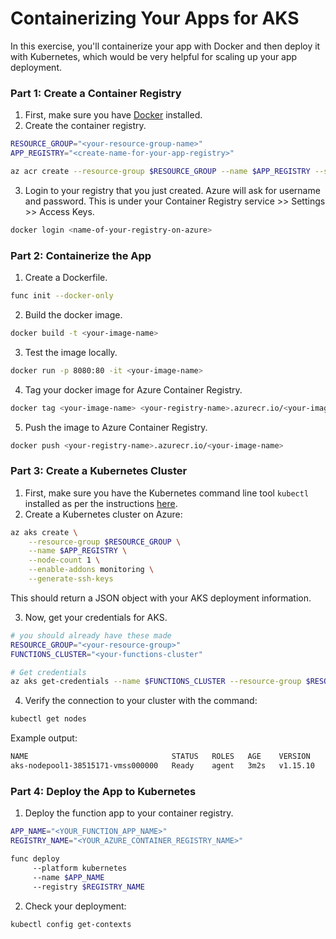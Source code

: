 # Containerizing Your Apps for AKS

In this exercise, you'll containerize your app with Docker and then deploy it with Kubernetes, which would be very helpful for scaling up your app deployment.

### Part 1: Create a Container Registry

1. First, make sure you have [Docker](https://www.docker.com/get-started) installed.
2. Create the container registry.

```bash
RESOURCE_GROUP="<your-resource-group-name>"
APP_REGISTRY="<create-name-for-your-app-registry>"

az acr create --resource-group $RESOURCE_GROUP --name $APP_REGISTRY --sku Basic
```

3. Login to your registry that you just created. Azure will ask for username and password. This is under your Container Registry service >> Settings >> Access Keys.

```bash
docker login <name-of-your-registry-on-azure>
```

### Part 2: Containerize the App

1. Create a Dockerfile.
```bash
func init --docker-only
```
2. Build the docker image.
```bash
docker build -t <your-image-name>
```
3. Test the image locally.
```bash
docker run -p 8080:80 -it <your-image-name>
```
4. Tag your docker image for Azure Container Registry.
```bash
docker tag <your-image-name> <your-registry-name>.azurecr.io/<your-image-name>
```
5. Push the image to Azure Container Registry.
```bash
docker push <your-registry-name>.azurecr.io/<your-image-name>
```

### Part 3: Create a Kubernetes Cluster

1. First, make sure you have the Kubernetes command line tool `kubectl` installed as per the instructions [here](https://kubernetes.io/docs/tasks/tools/install-kubectl/).
2. Create a Kubernetes cluster on Azure:

```bash
az aks create \
    --resource-group $RESOURCE_GROUP \
    --name $APP_REGISTRY \
    --node-count 1 \
    --enable-addons monitoring \
    --generate-ssh-keys
```
This should return a JSON object with your AKS deployment information.

3. Now, get your credentials for AKS.

```bash
# you should already have these made
RESOURCE_GROUP="<your-resource-group>"
FUNCTIONS_CLUSTER="<your-functions-cluster"

# Get credentials
az aks get-credentials --name $FUNCTIONS_CLUSTER --resource-group $RESOURCE_GROUP
```

4. Verify the connection to your cluster with the command:
```bash
kubectl get nodes
```

Example output:
```bash
NAME                                STATUS   ROLES   AGE    VERSION
aks-nodepool1-38515171-vmss000000   Ready    agent   3m2s   v1.15.10
```

### Part 4: Deploy the App to Kubernetes

1. Deploy the function app to your container registry.

```bash
APP_NAME="<YOUR_FUNCTION_APP_NAME>"
REGISTRY_NAME="<YOUR_AZURE_CONTAINER_REGISTRY_NAME>"

func deploy 
     --platform kubernetes 
     --name $APP_NAME
     --registry $REGISTRY_NAME
```

2. Check your deployment:

```bash
kubectl config get-contexts
```
